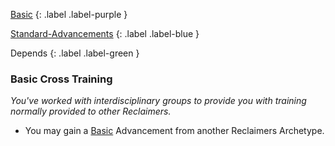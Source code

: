 
[Basic](Game/Basic-List)
{: .label .label-purple }

[Standard-Advancements](Game/Standard-Advancements)
{: .label .label-blue }

Depends
{: .label .label-green }
### Basic Cross Training
*You've worked with interdisciplinary groups to provide you with training normally provided to other Reclaimers.*
* You may gain a [Basic](Game/Progress#Basic) Advancement from another Reclaimers Archetype.

